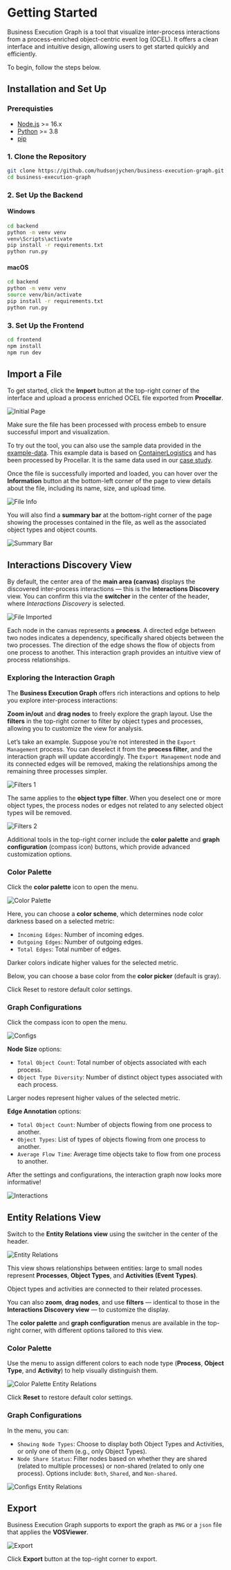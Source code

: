# Getting Started

Business Execution Graph is a tool that visualize inter-process interactions from a process-enriched object-centric event log (OCEL). It offers a clean interface and intuitive design, allowing users to get started quickly and efficiently.

To begin, follow the steps below.

## Installation and Set Up
### Prerequisties
- [Node.js](https://nodejs.org/) >= 16.x
- [Python](https://www.python.org/) >= 3.8
- [pip](https://pip.pypa.io/en/stable/)

### 1. Clone the Repository
```bash
git clone https://github.com/hudsonjychen/business-execution-graph.git
cd business-execution-graph
```

### 2. Set Up the Backend
#### Windows
```bash
cd backend
python -m venv venv
venv\Scripts\activate
pip install -r requirements.txt
python run.py
```
#### macOS
```bash
cd backend
python -m venv venv
source venv/bin/activate
pip install -r requirements.txt
python run.py
```

### 3. Set Up the Frontend
```bash
cd frontend
npm install
npm run dev
```

## Import a File

To get started, click the **Import** button at the top-right corner of the interface and upload a process enriched OCEL file exported from **Procellar**.

![Initial Page](./images/initial-page.png)

Make sure the file has been processed with process embeb to ensure successful import and visualization.

To try out the tool, you can also use the sample data provided in the [example-data](../example-data/). This example data is based on [ContainerLogistics](https://ocel-standard.org/event-logs/simulations/logistics/) and has been processed by Procellar. It is the same data used in our [case study](https://github.com/shahrzadkhayatbashi/Process-Level-OCPM).

Once the file is successfully imported and loaded, you can hover over the **Information** button at the bottom-left corner of the page to view details about the file, including its name, size, and upload time.

![File Info](./images/file-info.png)

You will also find a **summary bar** at the bottom-right corner of the page showing the processes contained in the file, as well as the associated object types and object counts.

![Summary Bar](./images/summary-bar.png)

## Interactions Discovery View

By default, the center area of the **main area (canvas)** displays the discovered inter-process interactions — this is the **Interactions Discovery** view. You can confirm this via the **switcher** in the center of the header, where *Interactions Discovery* is selected.

![File Imported](./images/file-imported.png)

Each node in the canvas represents a **process**. A directed edge between two nodes indicates a dependency, specifically shared objects between the two processes. The direction of the edge shows the flow of objects from one process to another. This interaction graph provides an intuitive view of process relationships.

### Exploring the Interaction Graph
The **Business Execution Graph** offers rich interactions and options to help you explore inter-process interactions:

**Zoom in/out** and **drag nodes** to freely explore the graph layout.
Use the **filters** in the top-right corner to filter by object types and processes, allowing you to customize the view for analysis.

Let’s take an example. Suppose you’re not interested in the `Export Management` process. You can deselect it from the **process filter**, and the interaction graph will update accordingly. The `Export Management` node and its connected edges will be removed, making the relationships among the remaining three processes simpler.

![Filters 1](./images/filters-1.png)

The same applies to the **object type filter**. When you deselect one or more object types, the process nodes or edges not related to any selected object types will be removed.

![Filters 2](./images/filters-2.png)

Additional tools in the top-right corner include the **color palette** and **graph configuration** (compass icon) buttons, which provide advanced customization options.

### Color Palette

Click the **color palette** icon to open the menu.

![Color Palette](./images/color-palette.png)

Here, you can choose a **color scheme**, which determines node color darkness based on a selected metric:

- `Incoming Edges`: Number of incoming edges.
- `Outgoing Edges`: Number of outgoing edges.
- `Total Edges`: Total number of edges.

Darker colors indicate higher values for the selected metric.

Below, you can choose a base color from the **color picker** (default is gray).

Click Reset to restore default color settings.

### Graph Configurations

Click the compass icon to open the menu.

![Configs](./images/configs.png)

**Node Size** options:
- `Total Object Count`: Total number of objects associated with each process.
- `Object Type Diversity`: Number of distinct object types associated with each process.

Larger nodes represent higher values of the selected metric.

**Edge Annotation** options:
- `Total Object Count`: Number of objects flowing from one process to another.
- `Object Types`: List of types of objects flowing from one process to another.
- `Average Flow Time`: Average time objects take to flow from one process to another.

After the settings and configurations, the interaction graph now looks more informative!

![Interactions](./images/interactions.png)


## Entity Relations View

Switch to the **Entity Relations view** using the switcher in the center of the header.

![Entity Relations](./images/entity-relations.png)

This view shows relationships between entities: large to small nodes represent **Processes**, **Object Types**, and **Activities (Event Types)**.

Object types and activities are connected to their related processes.

You can also **zoom**, **drag nodes**, and use **filters** — identical to those in the **Interactions Discovery view** — to customize the display.

The **color palette** and **graph configuration** menus are available in the top-right corner, with different options tailored to this view.

### Color Palette
Use the menu to assign different colors to each node type (**Process**, **Object Type**, and **Activity**) to help visually distinguish them.

![Color Palette Entity Relations](./images/color-palette-entity-relations.png)

Click **Reset** to restore default color settings.

### Graph Configurations
In the menu, you can:

- `Showing Node Types`: Choose to display both Object Types and Activities, or only one of them (e.g., only Object Types).
- `Node Share Status`: Filter nodes based on whether they are shared (related to multiple processes) or non-shared (related to only one process). Options include: `Both`, `Shared`, and `Non-shared`.

![Configs Entity Relations](./images/configs-entity-relations.png)

## Export
Business Execution Graph supports to export the graph as `PNG` or a `json` file that applies the **VOSViewer**.

![Export](./images/export.png)

Click **Export** button at the top-right corner to export.
